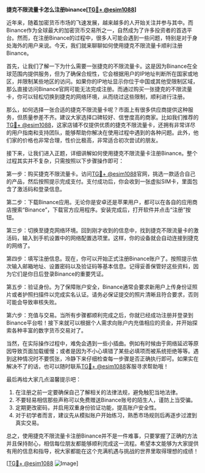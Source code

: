 **捷克不限流量卡怎么注册binance[[TG💪+ @esim1088](https://t.me/s/esim1088)]**

近年来，随着加密货币市场的飞速发展，越来越多的人开始关注并参与其中。而Binance作为全球最大的加密货币交易所之一，自然成为了许多投资者的首选平台。然而，在注册Binance的过程中，很多人可能会遇到一些问题，特别是对于身处海外的用户来说。今天，我们就来聊聊如何使用捷克不限流量卡顺利注册Binance。

首先，让我们了解一下为什么需要一张捷克的不限流量卡。这是因为Binance在全球范围内提供服务，但为了确保合规性，它会根据用户的IP地址判断所在国家或地区，并限制某些地区的访问。如果你的IP地址显示你位于中国或其他受限制区域，那么直接访问Binance官网可能无法完成注册。而通过购买一张捷克的不限流量卡，你可以轻松切换到捷克的网络环境，从而绕过这些限制，顺利进行注册。

那么，如何选择一张合适的捷克不限流量卡呢？市面上有很多供应商提供这种服务，但质量参差不齐。建议大家选择口碑较好、信誉度高的商家。比如我们推荐的[TG💪+ @esim1088](https://t.me/s/esim1088)，这家店铺不仅提供优质的捷克不限流量卡，还拥有非常详尽的用户指南和支持团队，能够帮助你解决在使用过程中遇到的各种问题。此外，他们家的价格也非常合理，性价比极高，非常适合初次尝试的朋友。

接下来，让我们进入正题，详细讲解如何使用捷克不限流量卡注册Binance。整个过程其实并不复杂，只需按照以下步骤操作即可：

第一步：购买捷克不限流量卡。访问[TG💪+ @esim1088](https://t.me/s/esim1088)官网，挑选一款适合自己的产品，然后按照提示完成支付。支付成功后，你会收到一张虚拟SIM卡，里面包含了激活码和登录信息。

第二步：下载Binance应用。无论你是安卓还是苹果用户，都可以在各自的应用商店搜索“Binance”，下载官方应用程序。安装完成后，打开软件并点击“注册”按钮。

第三步：切换至捷克网络环境。回到刚才收到的信息中，找到捷克不限流量卡的激活码，输入到手机设置中的网络配置选项里。这样，你的设备就会自动连接到捷克的网络了。

第四步：填写注册信息。现在，你可以开始正式注册Binance账户了。按照提示依次输入邮箱地址、设置密码以及验证码等基本信息。记得妥善保管好这些资料，因为它们是你日后登录Binance的重要凭证。

第五步：验证身份。为了保障账户安全，Binance通常会要求新用户上传身份证照片或者护照扫描件以完成实名认证。请务必保证提交的照片清晰且符合要求，否则可能会导致审核失败。

第六步：充值与交易。当所有步骤都顺利完成之后，你就已经成功注册并登录到Binance平台啦！接下来就可以根据个人需求向账户内充值相应的资金，并开始探索各种丰富的数字货币交易对了。

当然，在实际操作过程中，难免会遇到一些小插曲。例如有时候由于网络延迟等原因导致页面加载缓慢；或者是因为不小心填错了某些必填项而被系统拒绝等等。遇到这种情况时不要慌张，冷静下来仔细检查每一步骤是否正确执行即可。如果实在解决不了的话，也可以随时联系[TG💪+ @esim1088](https://t.me/s/esim1088)客服寻求帮助哦！

最后再给大家几点温馨提示吧：
1. 在注册之前一定要确保自己了解相关的法律法规，避免触犯当地法律。
2. 不要轻易相信那些声称可以免费赠送Binance账号的陌生人，谨防上当受骗。
3. 定期更改密码，并启用双重身份验证功能，提高账户安全性。
4. 对于初学者而言，建议先从模拟账户开始练习，熟悉市场规则后再逐步过渡到真实交易。

总之，使用捷克不限流量卡注册Binance并不是一件难事，只要掌握了正确的方法并且保持耐心，相信每位朋友都能够顺利完成这一流程。希望本文能够为大家提供有用的信息和指导，祝大家都能在这个充满机遇与挑战的世界里取得理想的成绩！

[[TG💪+ @esim1088](https://t.me/s/esim1088) ![Image](https://i.postimg.cc/4NQfJmqS/Snipaste-2025-05-13-00-14-12.png)]